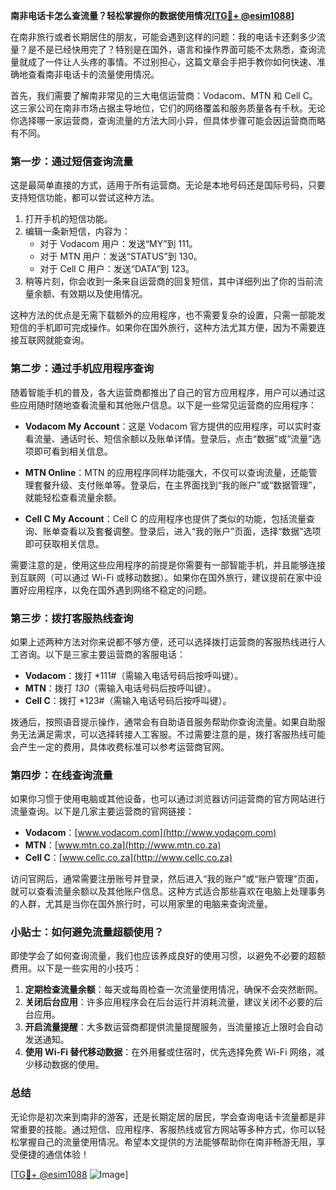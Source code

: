 **南非电话卡怎么查流量？轻松掌握你的数据使用情况[[TG💪+ @esim1088](https://t.me/s/esim1088)]**

在南非旅行或者长期居住的朋友，可能会遇到这样的问题：我的电话卡还剩多少流量？是不是已经快用完了？特别是在国外，语言和操作界面可能不太熟悉，查询流量就成了一件让人头疼的事情。不过别担心，这篇文章会手把手教你如何快速、准确地查看南非电话卡的流量使用情况。

首先，我们需要了解南非常见的三大电信运营商：Vodacom、MTN 和 Cell C。这三家公司在南非市场占据主导地位，它们的网络覆盖和服务质量各有千秋。无论你选择哪一家运营商，查询流量的方法大同小异，但具体步骤可能会因运营商而略有不同。

### **第一步：通过短信查询流量**

这是最简单直接的方式，适用于所有运营商。无论是本地号码还是国际号码，只要支持短信功能，都可以尝试这种方法。

1. 打开手机的短信功能。
2. 编辑一条新短信，内容为：
   - 对于 Vodacom 用户：发送“MY”到 111。
   - 对于 MTN 用户：发送“STATUS”到 130。
   - 对于 Cell C 用户：发送“DATA”到 123。
3. 稍等片刻，你会收到一条来自运营商的回复短信，其中详细列出了你的当前流量余额、有效期以及使用情况。

这种方法的优点是无需下载额外的应用程序，也不需要复杂的设置，只需一部能发短信的手机即可完成操作。如果你在国外旅行，这种方法尤其方便，因为不需要连接互联网就能查询。

### **第二步：通过手机应用程序查询**

随着智能手机的普及，各大运营商都推出了自己的官方应用程序，用户可以通过这些应用随时随地查看流量和其他账户信息。以下是一些常见运营商的应用程序：

- **Vodacom My Account**：这是 Vodacom 官方提供的应用程序，可以实时查看流量、通话时长、短信余额以及账单详情。登录后，点击“数据”或“流量”选项即可看到相关信息。
  
- **MTN Online**：MTN 的应用程序同样功能强大，不仅可以查询流量，还能管理套餐升级、支付账单等。登录后，在主界面找到“我的账户”或“数据管理”，就能轻松查看流量余额。

- **Cell C My Account**：Cell C 的应用程序也提供了类似的功能，包括流量查询、账单查看以及套餐调整。登录后，进入“我的账户”页面，选择“数据”选项即可获取相关信息。

需要注意的是，使用这些应用程序的前提是你需要有一部智能手机，并且能够连接到互联网（可以通过 Wi-Fi 或移动数据）。如果你在国外旅行，建议提前在家中设置好应用程序，以免在国外遇到网络不稳定的问题。

### **第三步：拨打客服热线查询**

如果上述两种方法对你来说都不够方便，还可以选择拨打运营商的客服热线进行人工咨询。以下是三家主要运营商的客服电话：

- **Vodacom**：拨打 *111#（需输入电话号码后按呼叫键）。
- **MTN**：拨打 *130*（需输入电话号码后按呼叫键）。
- **Cell C**：拨打 *123#（需输入电话号码后按呼叫键）。

拨通后，按照语音提示操作，通常会有自助语音服务帮助你查询流量。如果自助服务无法满足需求，可以选择转接人工客服。不过需要注意的是，拨打客服热线可能会产生一定的费用，具体收费标准可以参考运营商官网。

### **第四步：在线查询流量**

如果你习惯于使用电脑或其他设备，也可以通过浏览器访问运营商的官方网站进行流量查询。以下是几家主要运营商的官网链接：

- **Vodacom**：[www.vodacom.com](http://www.vodacom.com)
- **MTN**：[www.mtn.co.za](http://www.mtn.co.za)
- **Cell C**：[www.cellc.co.za](http://www.cellc.co.za)

访问官网后，通常需要注册账号并登录，然后进入“我的账户”或“账户管理”页面，就可以查看流量余额以及其他账户信息。这种方式适合那些喜欢在电脑上处理事务的人群，尤其是当你在国外旅行时，可以用家里的电脑来查询流量。

### **小贴士：如何避免流量超额使用？**

即使学会了如何查询流量，我们也应该养成良好的使用习惯，以避免不必要的超额费用。以下是一些实用的小技巧：

1. **定期检查流量余额**：每天或每周检查一次流量使用情况，确保不会突然断网。
2. **关闭后台应用**：许多应用程序会在后台运行并消耗流量，建议关闭不必要的后台应用。
3. **开启流量提醒**：大多数运营商都提供流量提醒服务，当流量接近上限时会自动发送通知。
4. **使用 Wi-Fi 替代移动数据**：在外用餐或住宿时，优先选择免费 Wi-Fi 网络，减少移动数据的使用。

### **总结**

无论你是初次来到南非的游客，还是长期定居的居民，学会查询电话卡流量都是非常重要的技能。通过短信、应用程序、客服热线或官方网站等多种方式，你可以轻松掌握自己的流量使用情况。希望本文提供的方法能够帮助你在南非畅游无阻，享受便捷的通信体验！

[[TG💪+ @esim1088](https://t.me/s/esim1088) ![Image](https://i.postimg.cc/4NQfJmqS/Snipaste-2025-05-13-00-14-12.png)]